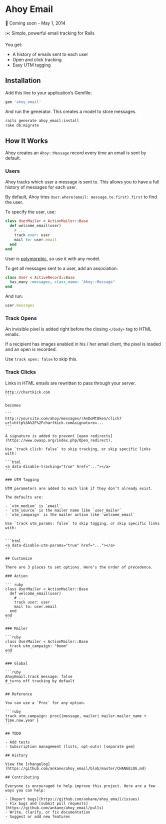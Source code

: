 # Ahoy Email

:construction: Coming soon - May 1, 2014

:envelope: Simple, powerful email tracking for Rails

You get:

- A history of emails sent to each user
- Open and click tracking
- Easy UTM tagging

## Installation

Add this line to your application’s Gemfile:

```ruby
gem 'ahoy_email'
```

And run the generator. This creates a model to store messages.

```sh
rails generate ahoy_email:install
rake db:migrate
```

## How It Works

Ahoy creates an `Ahoy::Message` record every time an email is sent by default.

### Users

Ahoy tracks which user a message is sent to.  This allows you to have a full history of messages for each user.

By default, Ahoy tries `User.where(email: message.to.first).first` to find the user.

To specify the user, use:

```ruby
class UserMailer < ActionMailer::Base
  def welcome_email(user)
    # ...
    track user: user
    mail to: user.email
  end
end
```

User is [polymorphic](http://railscasts.com/episodes/154-polymorphic-association), so use it with any model.

To get all messages sent to a user, add an association:

```ruby
class User < ActiveRecord::Base
  has_many :messages, class_name: "Ahoy::Message"
end
```

And run:

```ruby
user.messages
```

### Track Opens

An invisible pixel is added right before the closing `</body>` tag to HTML emails.

If a recipient has images enabled in his / her email client, the pixel is loaded and an open is recorded.

Use `track open: false` to skip this.

### Track Clicks

Links in HTML emails are rewritten to pass through your server.

````
http://chartkick.com
```

becomes

```
http://yoursite.com/ahoy/messages/rAnDoMtOken/click?url=http%3A%2F%2Fchartkick.com&signature=...
```

A signature is added to prevent [open redirects](https://www.owasp.org/index.php/Open_redirect).

Use `track click: false` to skip tracking, or skip specific links with:

```html
<a data-disable-tracking="true" href="..."></a>
```

### UTM Tagging

UTM parameters are added to each link if they don’t already exist.

The defaults are:

- `utm_medium` is `email`
- `utm_source` is the mailer name like `user_mailer`
- `utm_campaign` is the mailer action like `welcome_email`

Use `track utm_params: false` to skip tagging, or skip specific links with:


```html
<a data-disable-utm-params="true" href="..."></a>
```

## Customize

There are 3 places to set options. Here’s the order of precedence.

### Action

``` ruby
class UserMailer < ActionMailer::Base
  def welcome_email(user)
    # ...
    track user: user
    mail to: user.email
  end
end
```

### Mailer

```ruby
class UserMailer < ActionMailer::Base
  track utm_campaign: "boom"
end
```

### Global

```ruby
AhoyEmail.track message: false
# turns off tracking by default
```

## Reference

You can use a `Proc` for any option.

```ruby
track utm_campaign: proc{|message, mailer| mailer.mailer_name + Time.now.year }
```

## TODO

- Add tests
- Subscription management (lists, opt-outs) [separate gem]

## History

View the [changelog](https://github.com/ankane/ahoy_email/blob/master/CHANGELOG.md)

## Contributing

Everyone is encouraged to help improve this project. Here are a few ways you can help:

- [Report bugs](https://github.com/ankane/ahoy_email/issues)
- Fix bugs and [submit pull requests](https://github.com/ankane/ahoy_email/pulls)
- Write, clarify, or fix documentation
- Suggest or add new features
